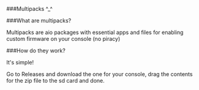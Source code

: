 ###Multipacks ^_^

###What are multipacks?

Multipacks are aio packages with essential apps and files for enabling custom firmware on your console (no piracy)

###How do they work?

It's simple!

Go to Releases and download the one for your console, drag the contents for the zip file to the sd card and done.


